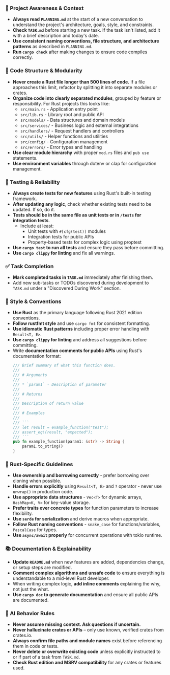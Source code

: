 ### 🔄 Project Awareness & Context
- **Always read `PLANNING.md`** at the start of a new conversation to understand the project's architecture, goals, style, and constraints.
- **Check `TASK.md`** before starting a new task. If the task isn't listed, add it with a brief description and today's date.
- **Use consistent naming conventions, file structure, and architecture patterns** as described in `PLANNING.md`.
- **Run `cargo check`** after making changes to ensure code compiles correctly.

### 🧱 Code Structure & Modularity
- **Never create a Rust file longer than 500 lines of code.** If a file approaches this limit, refactor by splitting it into separate modules or crates.
- **Organize code into clearly separated modules**, grouped by feature or responsibility.
  For Rust projects this looks like:
    - `src/main.rs` - Application entry point
    - `src/lib.rs` - Library root and public API
    - `src/models/` - Data structures and domain models
    - `src/services/` - Business logic and external integrations
    - `src/handlers/` - Request handlers and controllers
    - `src/utils/` - Helper functions and utilities
    - `src/config/` - Configuration management
    - `src/errors/` - Error types and handling
- **Use clear module hierarchy** with proper `mod.rs` files and `pub use` statements.
- **Use environment variables** through dotenv or clap for configuration management.

### 🧪 Testing & Reliability
- **Always create tests for new features** using Rust's built-in testing framework.
- **After updating any logic**, check whether existing tests need to be updated. If so, do it.
- **Tests should be in the same file as unit tests or in `/tests` for integration tests**.
  - Include at least:
    - Unit tests with `#[cfg(test)]` modules
    - Integration tests for public APIs
    - Property-based tests for complex logic using proptest
- **Use `cargo test` to run all tests** and ensure they pass before committing.
- **Use `cargo clippy` for linting** and fix all warnings.

### ✅ Task Completion
- **Mark completed tasks in `TASK.md`** immediately after finishing them.
- Add new sub-tasks or TODOs discovered during development to `TASK.md` under a "Discovered During Work" section.

### 📎 Style & Conventions
- **Use Rust** as the primary language following Rust 2021 edition conventions.
- **Follow rustfmt style** and use `cargo fmt` for consistent formatting.
- **Use idiomatic Rust patterns** including proper error handling with `Result<T, E>`.
- **Use `cargo clippy` for linting** and address all suggestions before committing.
- Write **documentation comments for public APIs** using Rust's documentation format:
  ```rust
  /// Brief summary of what this function does.
  ///
  /// # Arguments
  ///
  /// * `param1` - Description of parameter
  ///
  /// # Returns
  ///
  /// Description of return value
  ///
  /// # Examples
  ///
  /// ```
  /// let result = example_function("test");
  /// assert_eq!(result, "expected");
  /// ```
  pub fn example_function(param1: &str) -> String {
      param1.to_string()
  }
  ```

### 🦀 Rust-Specific Guidelines
- **Use ownership and borrowing correctly** - prefer borrowing over cloning when possible.
- **Handle errors explicitly** using `Result<T, E>` and `?` operator - never use `unwrap()` in production code.
- **Use appropriate data structures** - `Vec<T>` for dynamic arrays, `HashMap<K, V>` for key-value storage.
- **Prefer traits over concrete types** for function parameters to increase flexibility.
- **Use `serde` for serialization** and derive macros when appropriate.
- **Follow Rust naming conventions** - `snake_case` for functions/variables, `PascalCase` for types.
- **Use `async/await` properly** for concurrent operations with tokio runtime.

### 📚 Documentation & Explainability
- **Update `README.md`** when new features are added, dependencies change, or setup steps are modified.
- **Comment complex algorithms and unsafe code** to ensure everything is understandable to a mid-level Rust developer.
- When writing complex logic, **add inline comments** explaining the why, not just the what.
- **Use `cargo doc` to generate documentation** and ensure all public APIs are documented.

### 🧠 AI Behavior Rules
- **Never assume missing context. Ask questions if uncertain.**
- **Never hallucinate crates or APIs** – only use known, verified crates from crates.io.
- **Always confirm file paths and module names** exist before referencing them in code or tests.
- **Never delete or overwrite existing code** unless explicitly instructed to or if part of a task from `TASK.md`.
- **Check Rust edition and MSRV compatibility** for any crates or features used.